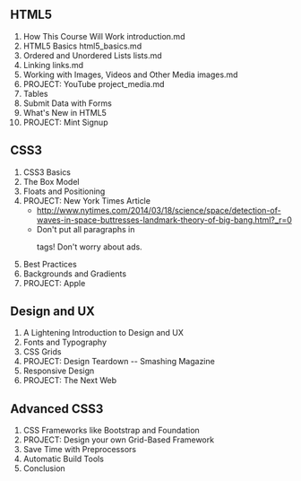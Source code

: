 
## HTML5
1. How This Course Will Work
    introduction.md
2. HTML5 Basics
    html5_basics.md
3. Ordered and Unordered Lists
    lists.md
4. Linking
    links.md
5. Working with Images, Videos and Other Media
    images.md
6. PROJECT: YouTube
    project_media.md
6. Tables
7. Submit Data with Forms
8. What's New in HTML5
9. PROJECT: Mint Signup

## CSS3
1. CSS3 Basics
2. The Box Model
3. Floats and Positioning
4. PROJECT: New York Times Article
    * http://www.nytimes.com/2014/03/18/science/space/detection-of-waves-in-space-buttresses-landmark-theory-of-big-bang.html?_r=0
    * Don't put all paragraphs in <p> tags! Don't worry about ads.
4. Best Practices
5. Backgrounds and Gradients
6. PROJECT: Apple

## Design and UX
1. A Lightening Introduction to Design and UX
2. Fonts and Typography
3. CSS Grids
4. PROJECT: Design Teardown -- Smashing Magazine
4. Responsive Design
5. PROJECT: The Next Web

## Advanced CSS3
1. CSS Frameworks like Bootstrap and Foundation
2. PROJECT: Design your own Grid-Based Framework
2. Save Time with Preprocessors
3. Automatic Build Tools
4. Conclusion



